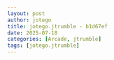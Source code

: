 ```yaml
---
layout: post
author: jotego
title: jotego.jtrumble - b1d67ef
date: 2025-07-18
categories: [Arcade, jtrumble]
tags: [jotego.jtrumble]
---
```


